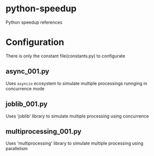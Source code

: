 # python-speedup
Python speedup references

# Configuration

There is only the constant file(constants.py) to configurate

## async_001.py

Uses `asyncio` ecosystem to simulate multiple processings runnging in
concurrence mode

## joblib_001.py

Uses 'joblib' library to simulate multiple processing using
concurrence

## multiprocessing_001.py

Uses 'multiprocessing' library to simulate multiple processing
using parallelism

